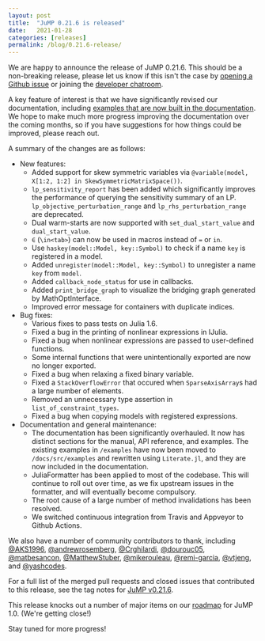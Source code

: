 ```yaml
---
layout: post
title:  "JuMP 0.21.6 is released"
date:   2021-01-28
categories: [releases]
permalink: /blog/0.21.6-release/
---
```


We are happy to announce the release of JuMP 0.21.6. This should be a
non-breaking release, please let us know if this isn't the case by
[opening a Github issue](https://github.com/jump-dev/JuMP.jl/issues/new/choose)
or joining the [developer chatroom](/chatroom).

A key feature of interest is that we have significantly revised our
documentation, including [examples that are now built in the documentation](https://jump.dev/JuMP.jl/v0.21.6/examples/basic/).
We hope to make much more progress improving the documentation over the coming
months, so if you have suggestions for how things could be improved, please
reach out.

A summary of the changes are as follows:

- New features:
  * Added support for skew symmetric variables via
    `@variable(model, X[1:2, 1:2] in SkewSymmetricMatrixSpace())`.
  * `lp_sensitivity_report` has been added which significantly improves the
    performance of querying the sensitivity summary of an LP.
    `lp_objective_perturbation_range` and `lp_rhs_perturbation_range` are
    deprecated.
  * Dual warm-starts are now supported with `set_dual_start_value` and
    `dual_start_value`.
  * `∈` (`\in<tab>`) can now be used in macros instead of `=` or `in`.
  * Use `haskey(model::Model, key::Symbol)` to check if a name `key` is
    registered in a model.
  * Added `unregister(model::Model, key::Symbol)` to unregister a name `key`
    from `model`.
  * Added `callback_node_status` for use in callbacks.
  * Added `print_bridge_graph` to visualize the bridging graph generated by
    MathOptInterface.
  * Improved error message for containers with duplicate indices.
- Bug fixes:
  * Various fixes to pass tests on Julia 1.6.
  * Fixed a bug in the printing of nonlinear expressions in IJulia.
  * Fixed a bug when nonlinear expressions are passed to user-defined functions.
  * Some internal functions that were unintentionally exported are now no longer
    exported.
  * Fixed a bug when relaxing a fixed binary variable.
  * Fixed a `StackOverflowError` that occured when `SparseAxisArray`s had a
    large number of elements.
  * Removed an unnecessary type assertion in `list_of_constraint_types`.
  * Fixed a bug when copying models with registered expressions.
- Documentation and general maintenance:
  * The documentation has been significantly overhauled. It now has distinct
    sections for the manual, API reference, and examples. The existing examples
    in `/examples` have now been moved to `/docs/src/examples` and rewritten
    using `Literate.jl`, and they are now included in the documentation.
  * JuliaFormatter has been applied to most of the codebase. This will continue
    to roll out over time, as we fix upstream issues in the formatter, and will
    eventually become compulsory.
  * The root cause of a large number of method invalidations has been resolved.
  * We switched continuous integration from Travis and Appveyor to Github
    Actions.

We also have a number of community contributors to thank, including
[@AKS1996](https://github.com/AKS1996),
[@andrewrosemberg](https://github/com/andrewrosemberg),
[@Crghilardi](https://github/com/Crghilardi),
[@dourouc05](https://github.com/dourouc05),
[@matbesancon](https://github/com/matbesancon),
[@MatthewStuber](https://github/com/MatthewStuber),
[@mikerouleau](https://github/com/mikerouleau),
[@remi-garcia](https://github/com/andrewrosemberg),
[@vtjeng](https://github.com/vtjeng), and
[@yashcodes](https://github.com/yashcodes).

For a full list of the merged pull requests and closed issues that contributed
to this release, see the tag notes for [JuMP v0.21.6](https://github.com/jump-dev/JuMP.jl/releases/tag/v0.21.6).

This release knocks out a number of major items on our
[roadmap](https://jump.dev/JuMP.jl/v0.21.6/roadmap/) for JuMP 1.0. (We're
getting close!)

Stay tuned for more progress!
